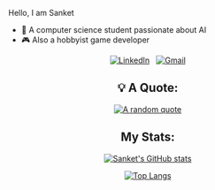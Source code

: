 
Hello, I am Sanket

* 📖 A computer science student passionate about AI
* 🎮 Also a hobbyist game developer

<div align="center">

[![LinkedIn](https://skillicons.dev/icons?i=linkedin)](https://www.linkedin.com/in/SanketJadhav7d3/) &nbsp;
[![Gmail](https://skillicons.dev/icons?i=gmail)](mailto:sanketjadhav7d3@gmail.com?subject=Hello%20Sanket,%20From%20Github)

## 💡 A Quote:

[![A random quote](https://quotes-github-readme.vercel.app/api?type=horizontal&theme=dark)](https://github.com/piyushsuthar/github-readme-quotes)

## My Stats:

[![Sanket's GitHub stats](https://github-readme-stats.vercel.app/api?username=SanketJadhav7d3&theme=dark)](https://github.com/anuraghazra/github-readme-stats)

[![Top Langs](https://github-readme-stats.vercel.app/api/top-langs/?username=SanketJadhav7d3&theme=dark)](https://github.com/anuraghazra/github-readme-stats)

</div>
